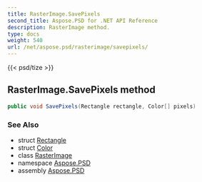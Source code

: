 ```yaml
---
title: RasterImage.SavePixels
second_title: Aspose.PSD for .NET API Reference
description: RasterImage method. 
type: docs
weight: 540
url: /net/aspose.psd/rasterimage/savepixels/
---
```

{{< psd/tize >}}
## RasterImage.SavePixels method

```csharp
public void SavePixels(Rectangle rectangle, Color[] pixels)
```

### See Also

* struct [Rectangle](../../rectangle/)
* struct [Color](../../color/)
* class [RasterImage](../)
* namespace [Aspose.PSD](../../rasterimage/)
* assembly [Aspose.PSD](../../../)


